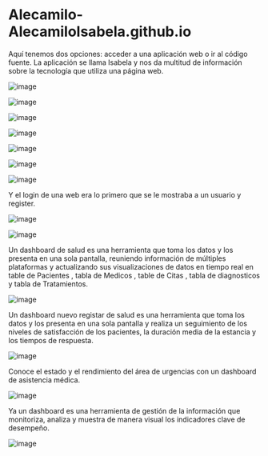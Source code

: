 # Alecamilo-AlecamiloIsabela.github.io

Aquí tenemos dos opciones: acceder a una aplicación web o ir al código fuente.
La aplicación se llama Isabela  y nos da multitud de información sobre la tecnología que utiliza una página web.

![image](https://github.com/Alecamilo/Alecamilo-AlecamiloIsabela.github.io/assets/144721589/bf8577de-1a3e-48f4-a318-6ea1a54fe346)

![image](https://github.com/Alecamilo/Alecamilo-AlecamiloIsabela.github.io/assets/144721589/43f3911c-490e-4afa-8008-10a76b253260)

![image](https://github.com/Alecamilo/Alecamilo-AlecamiloIsabela.github.io/assets/144721589/5c8c1e11-2f48-47f6-8846-d81c538ced60)

![image](https://github.com/Alecamilo/Alecamilo-AlecamiloIsabela.github.io/assets/144721589/47109c91-16bc-4ba3-8781-8105d8f3fce6)

![image](https://github.com/Alecamilo/Alecamilo-AlecamiloIsabela.github.io/assets/144721589/3b913366-614d-4e76-be68-694389988fe7)

![image](https://github.com/Alecamilo/Alecamilo-AlecamiloIsabela.github.io/assets/144721589/732e5785-6822-4ed1-a689-9dc49866524f)

![image](https://github.com/Alecamilo/Alecamilo-AlecamiloIsabela.github.io/assets/144721589/dd7990dc-b8be-4d82-ada2-c5941af3a6ff)

Y el login de una web era lo primero que se le mostraba a un usuario y register.

![image](https://github.com/Alecamilo/Alecamilo-AlecamiloIsabela.github.io/assets/144721589/d3c23815-f211-4ba2-847d-04f4d8f0f416)

![image](https://github.com/Alecamilo/Alecamilo-AlecamiloIsabela.github.io/assets/144721589/049462ea-3fb0-44f1-80ce-6ac2f883f31f)


Un dashboard de salud es una herramienta que toma los datos y los presenta en una sola pantalla, reuniendo información de múltiples plataformas y actualizando sus visualizaciones de datos en tiempo real en table de Pacientes , tabla de Medicos , table de Citas , tabla de diagnosticos y tabla de Tratamientos.

![image](https://github.com/Alecamilo/Alecamilo-AlecamiloIsabela.github.io/assets/144721589/d6f6ab9f-7483-46c2-9f2b-b6f4963eaa34)



Un dashboard nuevo registar de salud es una herramienta que toma los datos y los presenta en una sola pantalla y realiza un seguimiento de los niveles de satisfacción de los pacientes, la duración media de la estancia y los tiempos de respuesta.

![image](https://github.com/Alecamilo/Alecamilo-AlecamiloIsabela.github.io/assets/144721589/f4f8b894-3855-4aec-8ae5-6073af7c1377) 

Conoce el estado y el rendimiento del área de urgencias con un dashboard de asistencia médica. 

![image](https://github.com/Alecamilo/Alecamilo-AlecamiloIsabela.github.io/assets/144721589/c9f329b8-36e5-4bf2-b339-0214c848ce3f)


Ya un dashboard es una herramienta de gestión de la información que monitoriza, analiza y muestra de manera visual los indicadores clave de desempeño.

![image](https://github.com/Alecamilo/Alecamilo-AlecamiloIsabela.github.io/assets/144721589/27babb2d-42c0-41c5-91e7-0b73d32b690d) 








